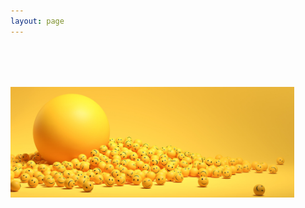 ```yaml
---
layout: page
---
```


<img class="comm-img" style="max-width: 1250px;margin: 0 auto!important;padding-top: 66px" src="../.vitepress/public/common/other/banner-emoji.jpg" alt="">
        <Twikoo/>




<style  lang="scss">
.page {
	width: 1200px!important;
    margin: 0 auto!important;
}

.col-box {
	text-align: center!important;
}

@media (max-width: 1920px) {
  .comm-img{
    width: 100%;
    margin: 0 auto;
  }
}

@media (max-width: 1200px) {
.comm-img{
    width: 85%;
    margin: 0 auto;
  }
}

@media (max-width: 992px) {
  .comm-img{
    width: 90%;
    margin: 0 auto;
  }
}

@media (max-width: 768px) {
  .comm-img{
    width: 88%;
    margin: 0 auto;
  }
}

@media (max-width: 500px) {
  .comm-img{
    width: 85%;
    margin: 0 auto;
  }
}
</style>
